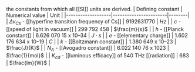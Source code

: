 the constants from which all [[SI]] units are derived.
| Defining constant | Numerical value       | Unit   |
|-------------------|-----------------------|--------|
| $\Delta ν_{Cs}$ - [[hyperfine transition frequency of Cs]]              | $9 192 631 770$         | $Hz$     |
| $c$ - [[speed of light in vacuum]]                 | 299 792 458           | $\frac{m}{s}$  |
| $h$ - [[Planck constant]]                 | 6.626 070 15 x 10–34  | $J\cdot s$    |
| $e$ - [[elementary charge]]                | 1.602 176 634 x 10–19 | $C$      |
| $k$ - [[Boltzmann constant]]                | 1.380 649 x 10–23     | $\frac{J}{K}$  |
| $N_{A}$ - [[Avogadro constant]]                | 6.022 140 76 x 1023   | $\frac{1}{mol}$  |
| $K_{cd}$ - [[luminous efficacy]] of 540 THz [[radiation]]              | 683                   | $\frac{lm}{W}$ |
